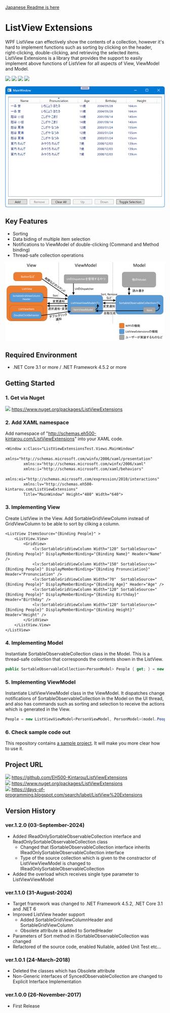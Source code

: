 [Japanese Readme is here](https://github.com/EH500-Kintarou/ListViewExtensions/blob/master/README.md)

# ListView Extensions
WPF ListView can effectively show the contents of a collection, however it's hard to implement functions such as sorting by clicking on the header, right-clicking, double-clicking, and retrieving the selected items.  
ListView Extensions is a library that provides the support to easily implement above functions of ListView for all aspects of View, ViewModel and Model.

![](https://img.shields.io/badge/Nuget-1.2.0-blue?logo=nuget&style=plastic)
![](https://img.shields.io/badge/.NET_Framework-4.5.2-orange?logo=.net&style=plastic)
![](https://img.shields.io/badge/.NET_Core-3.1-orange?logo=.net&style=plastic)
![](https://img.shields.io/badge/.NET-6-orange?logo=.net&style=plastic)

![Screenshot of ListView Extensions](https://raw.githubusercontent.com/EH500-Kintarou/ListViewExtensions/master/Images/SampleScreenshot.png)

## Key Features
- Sorting
- Data biding of multiple item selection
- Notifications to ViewModel of double-clicking (Command and Method binding)
- Thread-safe collection operations

![Class Relationship Overview](https://raw.githubusercontent.com/EH500-Kintarou/ListViewExtensions/master/Images/ClassRelationshipOverview_ja.png)

## Required Environment
- .NET Core 3.1 or more / .NET Framework 4.5.2 or more

## Getting Started
### 1. Get via Nuget
![](https://img.shields.io/badge/Nuget-1.2.0-blue?logo=nuget&style=plastic) https://www.nuget.org/packages/ListViewExtensions

### 2. Add XAML namespace
Add namespace of "http://schemas.eh500-kintarou.com/ListViewExtensions" into your XAML code.

```xaml
<Window x:Class="ListViewExtensionsTest.Views.MainWindow"
        xmlns="http://schemas.microsoft.com/winfx/2006/xaml/presentation"
        xmlns:x="http://schemas.microsoft.com/winfx/2006/xaml"
        xmlns:i="http://schemas.microsoft.com/xaml/behaviors"
        xmlns:ei="http://schemas.microsoft.com/expression/2010/interactions"
		xmlns:lv="http://schemas.eh500-kintarou.com/ListViewExtensions"
        Title="MainWindow" Height="480" Width="640">
```

### 3. Implementing View
Create ListView in the View. Add SortableGridViewColumn instead of GridViewColumn to be able to sort by cliking a column.

```xaml
<ListView ItemsSource="{Binding People}" >
	<ListView.View>
        <GridView>
            <lv:SortableGridViewColumn Width="120" SortableSource="{Binding People}" DisplayMemberBinding="{Binding Name}" Header="Name" />
            <lv:SortableGridViewColumn Width="150" SortableSource="{Binding People}" DisplayMemberBinding="{Binding Pronunciation}" Header="Pronunciation" />
            <lv:SortableGridViewColumn Width="70"  SortableSource="{Binding People}" DisplayMemberBinding="{Binding Age}" Header="Age" />
            <lv:SortableGridViewColumn Width="120" SortableSource="{Binding People}" DisplayMemberBinding="{Binding Birthday}" Header="Birthday" />
            <lv:SortableGridViewColumn Width="120" SortableSource="{Binding People}" DisplayMemberBinding="{Binding Height}" Header="Height" />
		</GridView>
	</ListView.View>
</ListView>
```

### 4. Implementing Model
Instantiate SortableObservableCollection class in the Model. This is a thread-safe collection that corresponds the contents shown in the ListView.

```cs
public SortableObservableCollection<PersonModel> People { get; } = new SortableObservableCollection<PersonModel>();
```

### 5. Implementing ViewModel
Instantiate ListViewViewModel class in the ViewModel. It dispatches change notifications of SortableObservableCollection in the Model on the UI thread, and also has commands such as sorting and selection to receive the actions which is generated in the View.

```cs
People = new ListViewViewModel<PersonViewModel, PersonModel>(model.People, person => new PersonViewModel(person), DispatcherHelper.UIDispatcher);
```

### 6. Check sample code out
This repository contains [a sample project](https://github.com/EH500-Kintarou/ListViewExtensions/tree/master/Sample). It will make you more clear how to use it.

## Project URL
![](https://img.shields.io/badge/Github-1.2.0-green?logo=github&style=plastic) https://github.com/EH500-Kintarou/ListViewExtensions  
![](https://img.shields.io/badge/Nuget-1.2.0-blue?logo=nuget&style=plastic) https://www.nuget.org/packages/ListViewExtensions  
![](https://img.shields.io/badge/Blogger-1.2.0-orange?logo=blogger&style=plastic) https://days-of-programming.blogspot.com/search/label/ListView%20Extensions

## Version History
### ver.1.2.0 (03-September-2024)
- Added IReadOnlySortableObservableCollection interface and ReadOnlySortableObservableCollection class
  - Changed that ISortableObservableCollection interface inherits IReadOnlySortableObservableCollection interface
  - Type of the source collection which is given to the constractor of ListViewViewModel is changed to IReadOnlySortableObservableCollection
- Added the overload which receives single type parameter to ListViewViewModel

### ver.1.1.0 (31-August-2024)
- Target framework was changed to .NET Framework 4.5.2, .NET Core 3.1 and .NET 6
- Improved ListView header support
  - Added SortableGridViewColumnHeader and SortableGridViewColumn
  - Obsolete attribute is added to SortedHeader
- Parameters of Sort method in ISortableObservableCollection was changed
- Refactored of the source code, enabled Nullable, added Unit Test etc...

### ver.1.0.1 (24-March-2018)
- Deleted the classes which has Obsolete attribute
- Non-Generic interfaces of SyncedObservableCollection are changed to Explicit Interface Implementation

### ver.1.0.0 (26-November-2017)
- First Release
